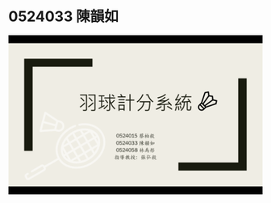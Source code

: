 # 0524033 陳韻如

![image](https://github.com/yunnnju/0524033/blob/master/螢幕快照%202019-01-06%20上午12.24.24.png)
